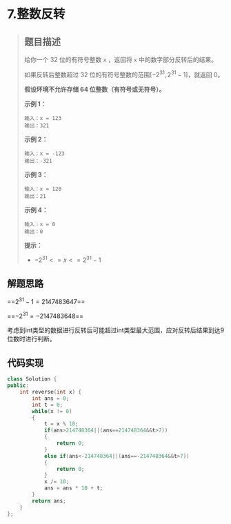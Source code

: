 # 7.整数反转

> ## 题目描述
>
> 给你一个 32 位的有符号整数 `x` ，返回将 `x` 中的数字部分反转后的结果。
>
> 如果反转后整数超过 32 位的有符号整数的范围$[−2^{31}, 2^{31} − 1]$，就返回 0。
>
> **假设环境不允许存储 64 位整数（有符号或无符号）。**
>
>  
>
> **示例 1：**
>
> ```
> 输入：x = 123
> 输出：321
> ```
>
> **示例 2：**
>
> ```
> 输入：x = -123
> 输出：-321
> ```
>
> **示例 3：**
>
> ```
> 输入：x = 120
> 输出：21
> ```
>
> **示例 4：**
>
> ```
> 输入：x = 0
> 输出：0
> ```
>
>  
>
> **提示：**
>
> - $-2^{31} <= x <= 2^{31} - 1$

## 解题思路

==$2^{31} - 1=2147483647$==

==$-2^{31}=-2147483648$==

考虑到int类型的数据进行反转后可能超过int类型最大范围，应对反转后结果到达9位数时进行判断。

## 代码实现

```cpp
class Solution {
public:
    int reverse(int x) {
        int ans = 0;
        int t = 0;
        while(x != 0)
        {
            t = x % 10;
            if(ans>214748364||(ans==214748364&&t>7))
            {
                return 0;
            }
            else if(ans<-214748364||(ans==-214748364&&t>7))
            {
                return 0;
            }
            x /= 10;
            ans = ans * 10 + t;
        }
        return ans;
    }
};
```


